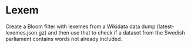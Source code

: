 # Lexem
Create a Bloom filter with lexemes from a Wikidata data dump 
(latest-lexemes.json.gz) and then use that to check if a dataset from the 
Swedish parliament contains words not already included.


